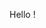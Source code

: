 Hello !


<!---
sangbus/sangbus is a ✨ special ✨ repository because its `README.md` (this file) appears on your GitHub profile.
You can click the Preview link to take a look at your changes.
--->
